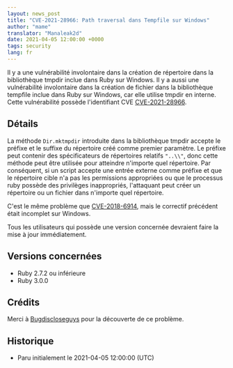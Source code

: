 ```yaml
---
layout: news_post
title: "CVE-2021-28966: Path traversal dans Tempfile sur Windows"
author: "mame"
translator: "Manaleak2d"
date: 2021-04-05 12:00:00 +0000
tags: security
lang: fr
---
```


Il y a une vulnérabilité involontaire dans la création de répertoire dans la bibliothèque tmpdir inclue dans Ruby sur Windows. Il y a aussi une vulnérabilité involontaire dans la création de fichier dans la bibliothèque tempfile inclue dans Ruby sur Windows, car elle utilise tmpdir en interne. Cette vulnérabilité possède l'identifiant CVE [CVE-2021-28966](https://cve.mitre.org/cgi-bin/cvename.cgi?name=CVE-2021-28966).

## Détails

La méthode `Dir.mktmpdir` introduite dans la bibliothèque tmpdir accepte le préfixe et le suffixe du répertoire créé comme premier paramètre. Le préfixe peut contenir des spécificateurs de répertoires relatifs `"..\\"`, donc cette méthode peut être utilisée pour atteindre n'importe quel répertoire. Par conséquent, si un script accepte une entrée externe comme préfixe et que le répertoire cible n'a pas les permissions appropriées ou que le processus ruby possède des privilèges inappropriés, l'attaquant peut créer un répertoire ou un fichier dans n'importe quel répertoire.

C'est le même problème que [CVE-2018-6914](https://www.ruby-lang.org/en/news/2018/03/28/unintentional-file-and-directory-creation-with-directory-traversal-cve-2018-6914/), mais le correctif précédent était incomplet sur Windows.

Tous les utilisateurs qui possède une version concernée devraient faire la mise à jour immédiatement.

## Versions concernées

- Ruby 2.7.2 ou inférieure
- Ruby 3.0.0

## Crédits

Merci à [Bugdiscloseguys](https://hackerone.com/bugdiscloseguys) pour la découverte de ce problème.

## Historique

- Paru initialement le 2021-04-05 12:00:00 (UTC)
